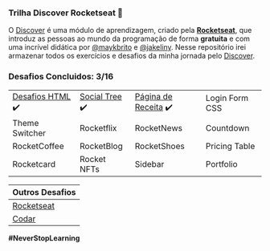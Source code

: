 ### Trilha Discover Rocketseat 🚀

O <a href="https://app.rocketseat.com.br/discover">Discover</a> é uma módulo de aprendizagem, criado pela <a target="_blank" href="https://www.rocketseat.com.br/"><b>Rocketseat</b></a>, que introduz as pessoas ao mundo da programação de forma <b>gratuita</b> e com uma incrível didática por <a target="_blank" href="https://github.com/maykbrito/maykbrito">@maykbrito</a> e <a href="https://github.com/jakeliny">@jakeliny</a>. Nesse repositório irei armazenar todos os exercícios e desafios da minha jornada pelo <a href="https://app.rocketseat.com.br/discover">Discover</a>.

### Desafios Concluidos: 3/16

<table>
<tbody>
  <tr>
    <td><a target="_blank" href="https://luizfranzon.github.io/rocketseat-discover/desafios/Desafio%20HTML/01nav.html">Desafios HTML</a> ✔️</td>
    <td><a target="_blank" href="https://luizfranzon.github.io/rocketseat-discover/desafios/Social%20Tree/index.html">Social Tree</a> ✔️</td>
    <td><a href="https://luizfranzon.github.io/rocketseat-discover/desafios/P%C3%A1gina%20de%20Receitas/index.html">Página de Receita</a> ✔️</td>
    <td>Login Form CSS</td>
  </tr>
  <tr>
    <td>Theme Switcher</td>
    <td>Rocketflix</td>
    <td>RocketNews</td>
    <td>Countdown</td>
  </tr>
  <tr>
    <td>RocketCoffee</td>
    <td>RocketBlog</td>
    <td>RocketShoes</td>
    <td>Pricing Table</td>
  </tr>
  <tr>
    <td>Rocketcard</td>
    <td>Rocket NFTs</td>
    <td>Sidebar</td>
    <td>Portfolio</td>
  </tr>
</tbody>
</table>

<table>
    <thead>
        <tr>
            <th colspan="2">Outros Desafios</th>
        </tr>
    </thead>
    <tbody>
        <tr>
            <td><a href="https://luizfranzon.github.io/rocketseat-login-UI_Clone/site.html">Rocketseat</a></td>
        </tr>
        <tr>
            <td><a href="https://luizfranzon.github.io/Codar-DevChallenge/meu_projeto/index.html">Codar </a></td>
        <tr>
    </tbody>
</table>

**#NeverStopLearning**
